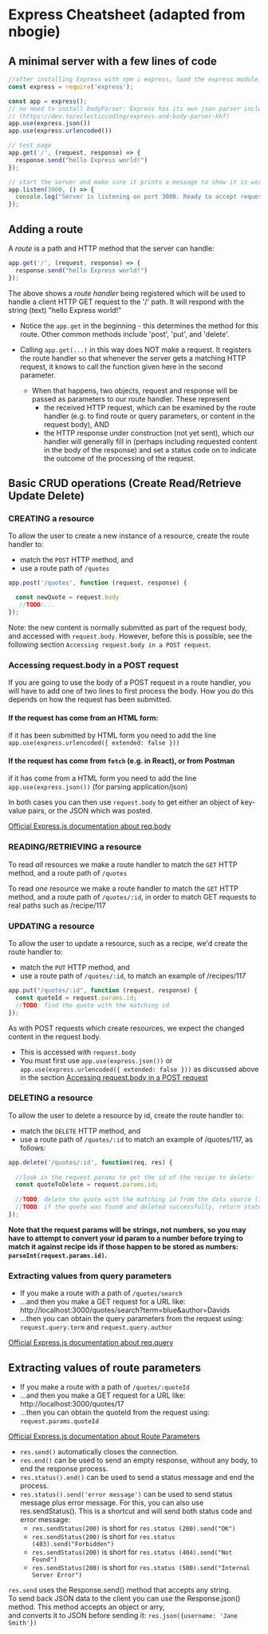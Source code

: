 # Express Cheatsheet (adapted from nbogie)

## A minimal server with a few lines of code

```js
//after installing Express with npm i express, load the express module
const express = require('express');

const app = express();
// no need to install bodyParser: Express has its own json parser included
// (https://dev.to/eclecticcoding/express-and-body-parser-khf)
app.use(express.json())
app.use(express.urlencoded())

// test page
app.get('/', (request, response) => {
  response.send("hello Express world!")
});

// start the server and make sure it prints a message to show it is working
app.listen(3000, () => {
  console.log("Server is listening on port 3000. Ready to accept requests.");
});
```


## Adding a route

A *route* is a path and HTTP method that the server can handle:

```js
app.get('/', (request, response) => {
  response.send("hello Express world!")
});
```

The above shows a *route handler* being registered which will be used to handle a client HTTP GET request to the '/' path.  It will respond with the string (text) "hello Express world!"

* Notice the `app.get` in the beginning - this determines the method for this route.  Other common methods include 'post', 'put', and 'delete'.

* Calling `app.get(...)` in this way does NOT make a request. It registers the route handler so that whenever the server gets a matching HTTP request, it knows to call the function given here in the second parameter.

  * When that happens, two objects, request and response will be passed as parameters to our route handler. These represent 
    * the received HTTP request, which can be examined by the route handler (e.g. to find route or query parameters, or content in the request body), AND 
    * the HTTP response under construction (not yet sent), which our handler will generally fill in (perhaps including requested content in the body of the response) and set a status code on to indicate the outcome of the processing of the request.


## Basic CRUD operations (Create Read/Retrieve Update Delete)

### CREATING a resource

To allow the user to create a new instance of a resource, create the route handler to:

* match the `POST` HTTP method, and 
* use a route path of `/quotes`

```js
app.post('/quotes', function (request, response) {

  const newQuote = request.body
   //TODO:...
});
```

Note: the new content is normally submitted as part of the request body, and accessed with `request.body`.
However, before this is possible, see the following section `Accessing request.body in a POST request`.

### Accessing request.body in a POST request
If you are going to use the body of a POST request in a route handler, you will have to add one of two lines to first process the body. How you do this depends on how the request has been submitted.  

#### If the request has come from an HTML form:

if it has been submitted by HTML form you need to add the line
```app.use(express.urlencoded({ extended: false }))```

#### If the request has come from `fetch` (e.g. in React), or from Postman

if it has come from a HTML form you need to add the line
```app.use(express.json())```  (for parsing application/json)  

In both cases you can then use `request.body` to get either an object of key-value pairs, or the JSON which was posted.

[Official Express.js documentation about req.body](https://expressjs.com/en/api.html#req.body)

### READING/RETRIEVING a resource

To read *all* resources we make a route handler to match the `GET` HTTP method, and a route path of `/quotes`

To read *one* resource we make a route handler to match the `GET` HTTP method, and a route path of `/quotes/:id`, in order to match GET requests to real paths such as /recipe/117

### UPDATING a resource

To allow the user to update a resource, such as a recipe, we'd create the route handler to:

* match the `PUT` HTTP method, and 
* use a route path of `/quotes/:id`, to match an example of /recipes/117

```js
app.put("/quotes/:id", function (request, response) {
  const quoteId = request.params.id;
  //TODO: find the quote with the matching id
});
```

As with POST requests which create resources, we expect the changed content in the request body.
* This is accessed with `request.body`
* You must first use `app.use(express.json())` or `app.use(express.urlencoded({ extended: false }))` as discussed above in the section [Accessing request.body in a POST request]("#Accessing+request.body+in+a+POST+request)



### DELETING a resource

To allow the user to delete a resource by id, create the route handler to:

* match the `DELETE` HTTP method, and 
* use a route path of `/quotes/:id` to match an example of /quotes/117, as follows:

```js
app.delete('/quotes/:id', function(req, res) {
  
  //look in the request params to get the id of the recipe to delete:
  const quoteToDelete = request.params.id;
  
  //TODO: delete the quote with the matching id from the data source (in-memory array or database)
  //TODO: if the quote was found and deleted successfully, return status 204 and an empty body.
});
```

**Note that the request params will be strings, not numbers, so you may have to attempt to convert your id param to a number before trying to match it against recipe ids if those happen to be stored as numbers: `parseInt(request.params.id)`.**


### Extracting values from query parameters

* If you make a route with a path of `/quotes/search`
* ...and then you make a GET request for a URL like: http://localhost:3000/quotes/search?term=blue&author=Davids
* ...then you can obtain the query parameters from the request using: `request.query.term` and `request.query.author`

[Official Express.js documentation about req.query](https://expressjs.com/en/api.html#req.query)

## Extracting values of route parameters

* If you make a route with a path of `/quotes/:quoteId`
* ...and then you make a GET request for a URL like: http://localhost:3000/quotes/17
* ...then you can obtain the quoteId from the request using: `request.params.quoteId`

[Official Express.js documentation about Route Parameters](https://expressjs.com/en/guide/routing.html#route-parameters)


* `res.send()` automatically closes the connection.  
* `res.end()` can be used to send an empty response, without any body, to end the response process.  
* `res.status().end()` can be used to send a status message and end the process.  
* `res.status().send('error message')` can be used to send status message plus error message. For this, you can also use res.sendStatus(). This is a shortcut and will send both status code and error message:
  * `res.sendStatus(200)` is short for `res.status (200).send("OK")`
  * `res.sendStatus(200)` is short for `res.status (403).send("Forbidden")`
  * `res.sendStatus(200)` is short for `res.status (404).send("Not Found")`
  * `res.sendStatus(200)` is short for `res.status (500).send("Internal Server Error")`

`res.send` uses the Response.send() method that accepts any string.  
To send back JSON data to the client you can use the Response.json() method. This method accepts an object or arry,  
and converts it to JSON before sending it: `res.json({username: 'Jane Smith'})`

